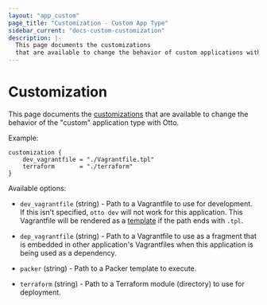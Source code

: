 ```yaml
---
layout: "app_custom"
page_title: "Customization - Custom App Type"
sidebar_current: "docs-custom-customization"
description: |-
  This page documents the customizations
  that are available to change the behavior of custom applications with Otto.
---
```


# Customization

This page documents the [customizations](/docs/appfile/customization.html)
that are available to change the behavior of the "custom" application
type with Otto.

Example:

```
customization {
    dev_vagrantfile = "./Vagrantfile.tpl"
    terraform       = "./terraform"
}
```

Available options:

  * `dev_vagrantfile` (string) - Path to a Vagrantfile to use for development.
    If this isn't specified, `otto dev` will not work for this application.
    This Vagrantfile will be rendered as a [template](/docs/apps/custom/template.html)
    if the path ends with `.tpl`.

  * `dep_vagrantfile` (string) - Path to a Vagrantfile to use as a fragment
    that is embedded in other application's Vagrantfiles when this application
    is being used as a dependency.

  * `packer` (string) - Path to a Packer template to execute.

  * `terraform` (string) - Path to a Terraform module (directory) to use
    for deployment.
